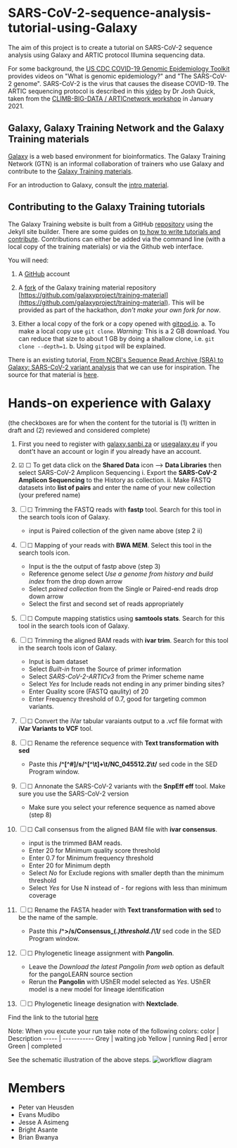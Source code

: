 # SARS-CoV-2-sequence-analysis-tutorial-using-Galaxy

The aim of this project is to create a tutorial on SARS-CoV-2 sequence analysis using
Galaxy and ARTIC protocol Illumina sequencing data.

For some background, the [US CDC COVID-19 Genomic Epidemiology Toolkit](https://www.cdc.gov/amd/training/covid-19-gen-epi-toolkit.html) provides videos on "What is genomic epidemiology?" and "The SARS-CoV-2 genome". SARS-CoV-2 is the virus that causes the
disease COVID-19. The ARTIC sequencing protocol is described in this [video](https://www.youtube.com/watch?v=7733_Hs-VQo&feature=youtu.be) by Dr Josh Quick, taken from the [CLIMB-BIG-DATA / ARTICnetwork workshop](https://www.climb.ac.uk/artic-and-climb-big-data-joint-workshop/) in January 2021.

## Galaxy, Galaxy Training Network and the Galaxy Training materials

[Galaxy](https://galaxyproject.org/) is a web based environment for bioinformatics. The Galaxy Training Network (GTN) is an informal
collaboration of trainers who use Galaxy and contribute to the [Galaxy Training materials](https://training.galaxyproject.org/).

For an introduction to Galaxy, consult the [intro material](https://training.galaxyproject.org/training-material/topics/introduction/).

## Contributing to the Galaxy Training tutorials

The Galaxy Training website is built from a GitHub [repository](https://github.com/galaxyproject/training-material) using the Jekyll site builder. There are some guides on [to how to write tutorials and contribute](https://training.galaxyproject.org/training-material/topics/contributing/). Contributions can either be added via the command line (with a local copy of the training materials) or via the Github web interface.

You will need:

1. A [GitHub](https://github.com/) account

2. A [fork](https://www.earthdatascience.org/workshops/intro-version-control-git/about-forks/) of the Galaxy training material repository [https://github.com/galaxyproject/training-material](https://github.com/galaxyproject/training-material). This will be provided as part of the hackathon, *don't make your own fork for now*.

3. Either a local copy of the fork or a copy opened with [gitpod.io](https://gitpod.io).
  a. To make a local copy use `git clone`. *Warning:* This is a 2 GB download. You can reduce that size to about 1 GB by doing a shallow clone, i.e. `git clone --depth=1`.
  b. Using `gitpod` will be explained.

There is an existing tutorial, [From NCBI's Sequence Read Archive (SRA) to Galaxy: SARS-CoV-2 variant analysis](https://training.galaxyproject.org/training-material/topics/variant-analysis/tutorials/sars-cov-2/tutorial.html) that we can use for inspiration. The source for that material is [here](https://github.com/galaxyproject/training-material/tree/main/topics/variant-analysis/tutorials/sars-cov-2).


# Hands-on experience with Galaxy
(the checkboxes are for when the content for the tutorial is (1) written in draft and (2) reviewed and considered complete)

1. First you need to register with [galaxy.sanbi.za](https://galaxy.sanbi.ac.za/) or [usegalaxy.eu](https://usegalaxy.eu) if you dont't have an account or login if you already have an account.

1. ☑ ☐ To get data click on the **Shared Data** icon --> **Data Libraries** then select SARS-CoV-2 Amplicon Sequencing
    i.  Export the **SARS-CoV-2 Amplicon Sequencing** to the History as collection.
    ii. Make FASTQ datasets into **list of pairs** and enter the name of your new collection (your prefered name)

2. ☐ ☐ Trimming the FASTQ reads with **fastp** tool. Search for this tool in the search tools icon of Galaxy.
    - input is Paired collection of the given name above (step 2 ii)
3. ☐ ☐ Mapping of your reads with **BWA MEM**. Select this tool in the search tools icon. 
    - Input is the the output of fastp above (step 3)
    - Reference genome select *Use a genome from history and build index* from the drop down arrow
    - Select *paired collection* from the Single or Paired-end reads drop down arrow
    - Select the first and second set of reads appropriately
4. ☐ ☐ Compute mapping statistics using **samtools stats**. Search for this tool in the search tools icon of Galaxy.
5. ☐ ☐ Trimming the aligned BAM reads with **ivar trim**. Search for this tool in the search tools icon of Galaxy.
    - Input is bam dataset
    - Select *Built-in* from the Source of primer information
    - Select *SARS-CoV-2-ARTICv3* from the Primer scheme name
    - Select *Yes* for Include reads not ending in any primer binding sites?
    - Enter Quality score (FASTQ qaulity) of 20
    - Enter Frequency threshold of 0.7, good for targeting common variants.
7. ☐ ☐ Convert the iVar tabular varaiants output to a .vcf file format with **iVar Variants to VCF** tool.
8. ☐ ☐ Rename the reference sequence with **Text transformation with sed**
    - Paste this **/^[^#]/s/^[^\t]+\t/NC_045512.2\t/** sed code in the SED Program window.
9. ☐ ☐ Annonate the SARS-CoV-2 variants with the **SnpEff eff** tool. Make sure you use the SARS-CoV-2 version
    - Make sure you select your reference sequence as named above (step 8)
10. ☐ ☐ Call consensus from the aligned BAM file with **ivar consensus**.
    - input is the trimmed BAM reads.
    - Enter 20 for Minimum quality score threshold 
    - Enter 0.7 for Minimum frequency threshold
    - Enter 20 for Minimum depth 
    - Select *No* for Exclude regions with smaller depth than the minimum threshold
    - Select *Yes* for Use N instead of - for regions with less than minimum coverage
11. ☐ ☐ Rename the FASTA header with **Text transformation with sed** to be the name of the sample.
    - Paste this **/^>/s/Consensus_(.*)_threshold_.*/\1/** sed code in the SED Program window.
12. ☐ ☐ Phylogenetic lineage assignment with **Pangolin**.
    - Leave the *Download the latest Pangolin from web* option as default for the pangoLEARN source section
    - Rerun the **Pangolin** with UShER model selected as *Yes*. UShER model is a new model for lineage identification
13. ☐ ☐ Phylogenetic lineage designation with **Nextclade**. 

Find the link to the tutorial [here](https://4000-fuchsia-damselfly-0ht5y5jf.ws-eu08.gitpod.io/training-material/topics/variant-analysis/tutorials/sars-cov-2-amplicon/tutorial.html)

Note: When you excute your run take note of the following colors:
color | Description
----- | ----------- 
Grey | waiting job
Yellow | running 
Red | error
Green | completed 

See the schematic illustration of the above steps.
![workflow diagram](https://github.com/mudiboevans/SARS-CoV-2-sequence-analysis-tutorial-using-Galaxy/blob/main/image.png) 

# Members
- Peter van Heusden
- Evans Mudibo
- Jesse A Asimeng
- Bright Asante
- Brian Bwanya

